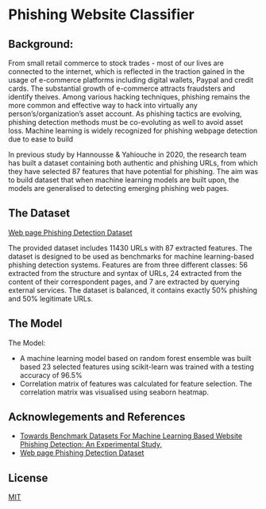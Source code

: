 
# Phishing Website Classifier

## Background:

From small retail commerce to stock trades -  most of our lives are connected to the internet, which is reflected in the traction gained in the usage of e-commerce platforms including digital wallets, Paypal and credit cards. The substantial growth of e-commerce attracts fraudsters and identify theives. Among various hacking techniques, phishing remains the more common and effective way to hack into virtually any person’s/organization’s asset account. As phishing tactics are evolving, phishing detection methods must be co-evoluting as well to avoid asset loss. Machine learning is widely recognized for phishing webpage detection due to ease to build 

In previous study by Hannousse & Yahiouche in 2020, the research team has built a dataset containing both authentic and phishing URLs, from which they have selected 87 features that have potential for phishing. The aim was to build dataset that when machine learning models are built upon, the models are generalised to detecting emerging phishing web pages. 

## The Dataset 
[Web page Phishing Detection Dataset ](https://www.kaggle.com/datasets/shashwatwork/web-page-phishing-detection-dataset)

The provided dataset includes 11430 URLs with 87 extracted features. The dataset is designed to be used as benchmarks for machine learning-based phishing detection systems. Features are from three different classes: 56 extracted from the structure and syntax of URLs, 24 extracted from the content of their correspondent pages, and 7 are extracted by querying external services. The dataset is balanced, it contains exactly 50% phishing and 50% legitimate URLs.

## The Model
The Model:
- A machine learning model based on random forest ensemble was built based 23 selected features using scikit-learn was trained with a testing accuracy of 96.5%
- Correlation matrix of features was calculated for feature selection. The correlation matrix was visualised using seaborn heatmap. 

## Acknowlegements and References

 - [Towards Benchmark Datasets For Machine Learning Based Website Phishing Detection: An Experimental Study,](https://arxiv.org/abs/2010.12847)
 - [Web page Phishing Detection Dataset ](https://www.kaggle.com/datasets/shashwatwork/web-page-phishing-detection-dataset)

## License

[MIT](https://choosealicense.com/licenses/mit/)

